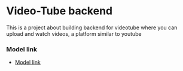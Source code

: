 # Video-Tube backend

This is a project about building backend for videotube where you can upload and watch videos, a platform similar to youtube

### Model link

- [Model link]('https://app.eraser.io/workspace/YtPqZ1VogxGy1jzIDkzj')
